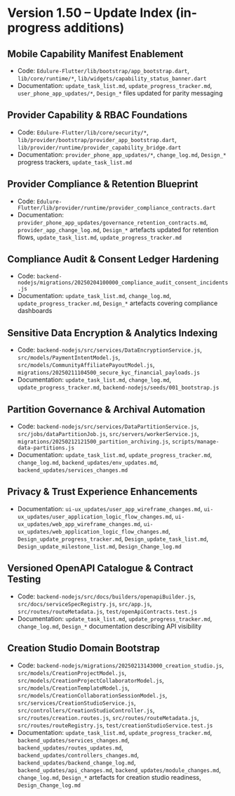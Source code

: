 # Version 1.50 – Update Index (in-progress additions)

## Mobile Capability Manifest Enablement
- Code: `Edulure-Flutter/lib/bootstrap/app_bootstrap.dart`, `lib/core/runtime/*`, `lib/widgets/capability_status_banner.dart`
- Documentation: `update_task_list.md`, `update_progress_tracker.md`, `user_phone_app_updates/*`, `Design_*` files updated for parity messaging

## Provider Capability & RBAC Foundations
- Code: `Edulure-Flutter/lib/core/security/*`, `lib/provider/bootstrap/provider_app_bootstrap.dart`, `lib/provider/runtime/provider_capability_bridge.dart`
- Documentation: `provider_phone_app_updates/*`, `change_log.md`, `Design_*` progress trackers, `update_task_list.md`

## Provider Compliance & Retention Blueprint
- Code: `Edulure-Flutter/lib/provider/runtime/provider_compliance_contracts.dart`
- Documentation: `provider_phone_app_updates/governance_retention_contracts.md`, `provider_app_change_log.md`, `Design_*` artefacts updated for retention flows, `update_task_list.md`, `update_progress_tracker.md`

## Compliance Audit & Consent Ledger Hardening
- Code: `backend-nodejs/migrations/20250204100000_compliance_audit_consent_incidents.js`
- Documentation: `update_task_list.md`, `change_log.md`, `update_progress_tracker.md`, `Design_*` artefacts covering compliance dashboards

## Sensitive Data Encryption & Analytics Indexing
- Code: `backend-nodejs/src/services/DataEncryptionService.js`, `src/models/PaymentIntentModel.js`, `src/models/CommunityAffiliatePayoutModel.js`, `migrations/20250211104500_secure_kyc_financial_payloads.js`
- Documentation: `update_task_list.md`, `change_log.md`, `update_progress_tracker.md`, `backend-nodejs/seeds/001_bootstrap.js`

## Partition Governance & Archival Automation
- Code: `backend-nodejs/src/services/DataPartitionService.js`, `src/jobs/dataPartitionJob.js`, `src/servers/workerService.js`, `migrations/20250212121500_partition_archiving.js`, `scripts/manage-data-partitions.js`
- Documentation: `update_task_list.md`, `update_progress_tracker.md`, `change_log.md`, `backend_updates/env_updates.md`, `backend_updates/services_changes.md`

## Privacy & Trust Experience Enhancements
- Documentation: `ui-ux_updates/user_app_wireframe_changes.md`, `ui-ux_updates/user_application_logic_flow_changes.md`, `ui-ux_updates/web_app_wireframe_changes.md`, `ui-ux_updates/web_application_logic_flow_changes.md`, `Design_update_progress_tracker.md`, `Design_update_task_list.md`, `Design_update_milestone_list.md`, `Design_Change_log.md`

## Versioned OpenAPI Catalogue & Contract Testing
- Code: `backend-nodejs/src/docs/builders/openapiBuilder.js`, `src/docs/serviceSpecRegistry.js`, `src/app.js`, `src/routes/routeMetadata.js`, `test/openApiContracts.test.js`
- Documentation: `update_task_list.md`, `update_progress_tracker.md`, `change_log.md`, `Design_*` documentation describing API visibility

## Creation Studio Domain Bootstrap
- Code: `backend-nodejs/migrations/20250213143000_creation_studio.js`, `src/models/CreationProjectModel.js`, `src/models/CreationProjectCollaboratorModel.js`, `src/models/CreationTemplateModel.js`, `src/models/CreationCollaborationSessionModel.js`, `src/services/CreationStudioService.js`, `src/controllers/CreationStudioController.js`, `src/routes/creation.routes.js`, `src/routes/routeMetadata.js`, `src/routes/routeRegistry.js`, `test/creationStudioService.test.js`
- Documentation: `update_task_list.md`, `update_progress_tracker.md`, `backend_updates/services_changes.md`, `backend_updates/routes_updates.md`, `backend_updates/controllers_changes.md`, `backend_updates/backend_change_log.md`, `backend_updates/api_changes.md`, `backend_updates/module_changes.md`, `change_log.md`, `Design_*` artefacts for creation studio readiness, `Design_Change_log.md`

